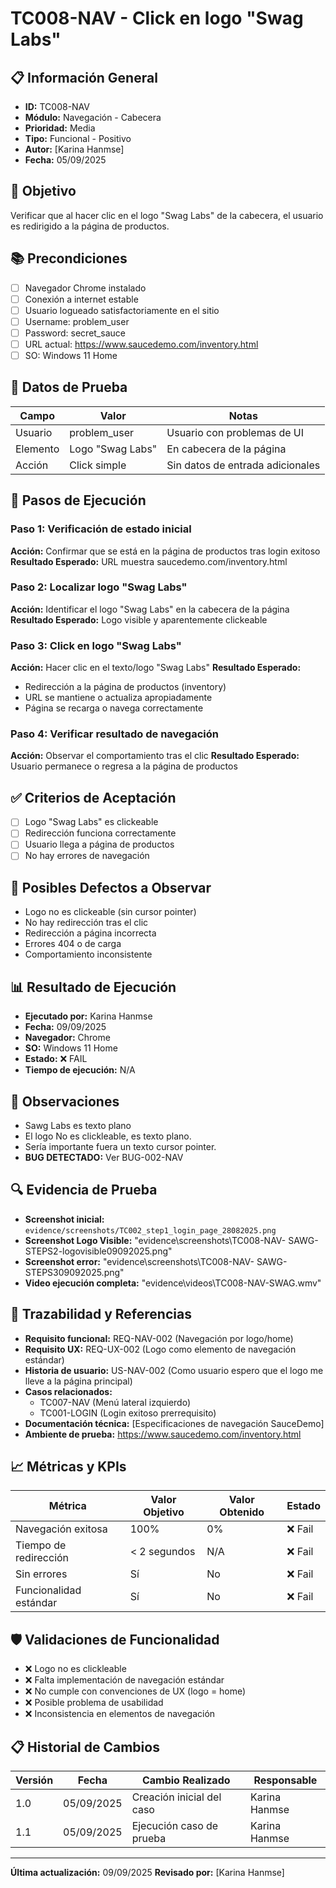 # TC008-NAV - Click en logo "Swag Labs"

## 📋 Información General
- **ID:** TC008-NAV
- **Módulo:** Navegación - Cabecera
- **Prioridad:** Media
- **Tipo:** Funcional - Positivo
- **Autor:** [Karina Hanmse]
- **Fecha:** 05/09/2025

## 🎯 Objetivo
Verificar que al hacer clic en el logo "Swag Labs" de la cabecera, el usuario es redirigido a la página de productos.

## 📚 Precondiciones
- [ ] Navegador Chrome instalado
- [ ] Conexión a internet estable
- [ ] Usuario logueado satisfactoriamente en el sitio
- [ ] Username: problem_user
- [ ] Password: secret_sauce
- [ ] URL actual: https://www.saucedemo.com/inventory.html
- [ ] SO: Windows 11 Home

## 🧪 Datos de Prueba
| Campo       | Valor         | Notas |
|-------      |-------        |-------|
| Usuario     | problem_user  | Usuario con problemas de UI |
| Elemento    | Logo "Swag Labs" | En cabecera de la página |
| Acción      | Click simple  | Sin datos de entrada adicionales |

## 🔄 Pasos de Ejecución

### Paso 1: Verificación de estado inicial
**Acción:** Confirmar que se está en la página de productos tras login exitoso
**Resultado Esperado:** URL muestra saucedemo.com/inventory.html

### Paso 2: Localizar logo "Swag Labs"
**Acción:** Identificar el logo "Swag Labs" en la cabecera de la página
**Resultado Esperado:** Logo visible y aparentemente clickeable

### Paso 3: Click en logo "Swag Labs"
**Acción:** Hacer clic en el texto/logo "Swag Labs"
**Resultado Esperado:** 
- Redirección a la página de productos (inventory)
- URL se mantiene o actualiza apropiadamente
- Página se recarga o navega correctamente

### Paso 4: Verificar resultado de navegación
**Acción:** Observar el comportamiento tras el clic
**Resultado Esperado:** Usuario permanece o regresa a la página de productos

## ✅ Criterios de Aceptación
- [ ] Logo "Swag Labs" es clickeable
- [ ] Redirección funciona correctamente
- [ ] Usuario llega a página de productos
- [ ] No hay errores de navegación

## 🐛 Posibles Defectos a Observar
- Logo no es clickeable (sin cursor pointer)
- No hay redirección tras el clic
- Redirección a página incorrecta
- Errores 404 o de carga
- Comportamiento inconsistente

## 📊 Resultado de Ejecución
- **Ejecutado por:** Karina Hanmse
- **Fecha:** 09/09/2025
- **Navegador:** Chrome
- **SO:** Windows 11 Home
- **Estado:** ❌ FAIL
- **Tiempo de ejecución:** N/A

## 📝 Observaciones
- Sawg Labs es texto plano
- El logo No es clickleable, es texto plano.
- Sería importante fuera un texto cursor pointer.
- **BUG DETECTADO:** Ver BUG-002-NAV
## 🔍 Evidencia de Prueba
- **Screenshot inicial:** `evidence/screenshots/TC002_step1_login_page_28082025.png`
- **Screenshot Logo Visible:** "evidence\screenshots\TC008-NAV- SAWG-STEPS2-logovisible09092025.png"
- **Screenshot error:** "evidence\screenshots\TC008-NAV- SAWG-STEPS309092025.png"
- **Video ejecución completa:** "evidence\videos\TC008-NAV-SWAG.wmv"

## 🔗 Trazabilidad y Referencias
- **Requisito funcional:** REQ-NAV-002 (Navegación por logo/home)
- **Requisito UX:** REQ-UX-002 (Logo como elemento de navegación estándar)
- **Historia de usuario:** US-NAV-002 (Como usuario espero que el logo me lleve a la página principal)
- **Casos relacionados:** 
  - TC007-NAV (Menú lateral izquierdo)
  - TC001-LOGIN (Login exitoso prerrequisito)
- **Documentación técnica:** [Especificaciones de navegación SauceDemo]
- **Ambiente de prueba:** https://www.saucedemo.com/inventory.html

## 📈 Métricas y KPIs
| Métrica               | Valor Objetivo  | Valor Obtenido  | Estado    |
|---------              |---------------  |---------------- |--------   |
| Navegación exitosa    | 100%            | 0%              | ❌ Fail   |
| Tiempo de redirección | < 2 segundos    | N/A             | ❌ Fail   |
| Sin errores           | Sí              | No              | ❌ Fail   |
| Funcionalidad estándar| Sí              | No              | ❌ Fail   |

## 🛡️ Validaciones de Funcionalidad
- ❌ Logo no es clickleable
- ❌ Falta implementación de navegación estándar
- ❌ No cumple con convenciones de UX (logo = home)
- ❌ Posible problema de usabilidad
- ❌ Inconsistencia en elementos de navegación

## 📋 Historial de Cambios
| Versión | Fecha | Cambio Realizado | Responsable |
|---------|--------|------------------|-------------|
| 1.0 | 05/09/2025 | Creación inicial del caso | Karina Hanmse |
| 1.1 | 05/09/2025 | Ejecución caso de prueba  | Karina Hanmse |

---
**Última actualización:** 09/09/2025
**Revisado por:** [Karina Hanmse]